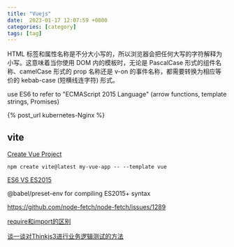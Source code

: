 ```yaml
---
title: "Vuejs"
date:  2023-01-17 12:07:59 +0800
categories: [category]
tags: [tag]
---
```


HTML 标签和属性名称是不分大小写的，所以浏览器会把任何大写的字符解释为小写。这意味着当你使用 DOM 内的模板时，无论是 PascalCase 形式的组件名称、camelCase 形式的 prop 名称还是 v-on 的事件名称，都需要转换为相应等价的 kebab-case (短横线连字符) 形式。

use ES6 to refer to "ECMAScript 2015 Language" (arrow functions, template strings, Promises)




{% post_url  kubernetes-Nginx %}


##  vite

[Create Vue Project](https://vitejs.cn/vite3-cn/guide/#scaffolding-your-first-vite-project)

`npm create vite@latest my-vue-app -- --template vue`






[ES6 VS ES2015](https://bytearcher.com/articles/es6-vs-es2015-name/)


@babel/preset-env for compiling ES2015+ syntax

https://github.com/node-fetch/node-fetch/issues/1289

[require和import的区别](https://zhuanlan.zhihu.com/p/121770261)

[谈一谈对Thinkjs3进行业务逻辑测试的方法](https://www.juhe.cn/news/index/id/2575)
